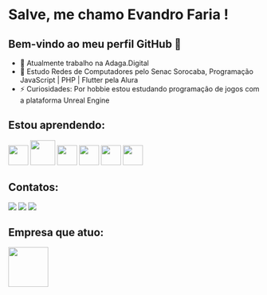 # Salve, me chamo Evandro Faria !
## Bem-vindo ao meu perfil GitHub 👋

- 🔭 Atualmente trabalho na Adaga.Digital
- 🌱 Estudo Redes de Computadores pelo Senac Sorocaba, Programação JavaScript | PHP | Flutter pela Alura
- ⚡ Curiosidades: Por hobbie estou estudando programação de jogos com a plataforma Unreal Engine

## Estou aprendendo:
<img src="https://cdn.jsdelivr.net/gh/devicons/devicon@latest/icons/javascript/javascript-original.svg" width="40" height="40"/> <img src="https://cdn.jsdelivr.net/gh/devicons/devicon@latest/icons/php/php-original.svg" width="50" height="50"/> 
<img src="https://cdn.jsdelivr.net/gh/devicons/devicon@latest/icons/flutter/flutter-plain.svg" width="40" height="40"/> <img src="https://cdn.jsdelivr.net/gh/devicons/devicon@latest/icons/unrealengine/unrealengine-original.svg" width="40" height="40"/> 
<img src="https://cdn.jsdelivr.net/gh/devicons/devicon@latest/icons/linux/linux-original.svg" width="40" height="40"/> <img src="https://cdn.jsdelivr.net/gh/devicons/devicon@latest/icons/windows11/windows11-original.svg" width="40" height="40"/>
  
## Contatos:
<div>
<a href="https://www.instagram.com/evanndrofaria" target="_blank"><img loading="lazy" src="https://img.shields.io/badge/-Instagram-%23E4405F?style=for-the-badge&logo=instagram&logoColor=white" target="_blank"></a>
<a href="https://www.twitch.tv/evanndrofaria" target="_blank"><img loading="lazy" src="https://img.shields.io/badge/Twitch-9146FF?style=for-the-badge&logo=twitch&logoColor=white" target="_blank"></a>
<a href="https://www.linkedin.com/in/faria-evandro" target="_blank"><img loading="lazy" src="https://img.shields.io/badge/-LinkedIn-%230077B5?style=for-the-badge&logo=linkedin&logoColor=white" target="_blank"></a>   
</div>

## Empresa que atuo:
<img src="https://github.com/user-attachments/assets/9b75c21f-ab27-4e07-ae9b-574cc694d6d0" width="80" height="80"/>
